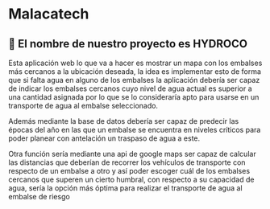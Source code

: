 # Malacatech
## 🚰 El nombre de nuestro proyecto es HYDROCO
Esta aplicación web lo que va a hacer es mostrar un mapa con los embalses más cercanos a la ubicación deseada,
la idea es implementar esto de forma que si falta agua en alguno de los embalses la aplicación debería ser capaz de indicar los embalses cercanos cuyo nivel de agua
actual es superior a una cantidad asignada por lo que se lo consideraría apto para usarse en un transporte de agua al embalse seleccionado.

Además mediante la base de datos debería ser capaz de predecir las épocas del año en las que un embalse se encuentra en niveles críticos para poder planear
con antelación un traspaso de agua a este.

Otra función sería mediante una api de google maps ser capaz de calcular las distancias que deberían de recorrer los vehículos de transporte con respecto de un 
embalse a otro y así poder escoger cuál de los embalses cercanos que superen un cierto humbral, con respecto a su capacidad de agua,
sería la opción más óptima para realizar el transporte de agua al embalse de riesgo

